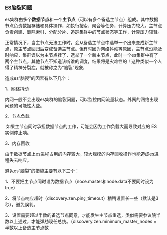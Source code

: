 ### ES脑裂问题

es集群由多个**数据节点**和一个**主节点**（可以有多个备选主节点）组成。其中数据节点负责数据存储和具体操作，如执行搜索、聚合等任务，计算压力较大。主节点负责创建、删除索引、分配分片、追踪集群中的节点状态等工作，计算压力较轻。

正常情况下，当主节点无法工作时，会从备选主节点中选举一个出来变成新主节点，原主节点回归后变成备选主节点。但有时因为网络抖动等原因，主节点没能及时响应，集群误以为主节点挂了，选举了一个新主节点，此时一个es集群中有了两个主节点，其他节点不知道该听谁的调度，结果将是灾难性的！这种类似一个人得了精神分裂症，就被称之为“脑裂”现象。

造成es“脑裂”的因素有以下几个：

1、网络抖动

​        内网一般不会出现es集群的脑裂问题，可以监控内网流量状态。外网的网络出现问题的可能性大些。

2、节点负载

​        如果主节点同时承担数据节点的工作，可能会因为工作负载大而导致对应的 ES 实例停止响。

3、内存回收

​        由于数据节点上es进程占用的内存较大，较大规模的内存回收操作也能造成es进程失去响应。

避免es“脑裂”的措施主要有以下三个：

1、不要把主节点同时设为数据节点（node.master和node.data不要同时设为true）

2、将节点响应超时（discovery.zen.ping_timeout）稍稍设置长一些（默认是3秒），避免误判。

3、设置需要超过半数的备选节点同意，才能发生主节点重选，类似需要参议院半数以上通过，才能弹劾现任总统。（discovery.zen.minimum_master_nodes = 半数以上备选主节点数